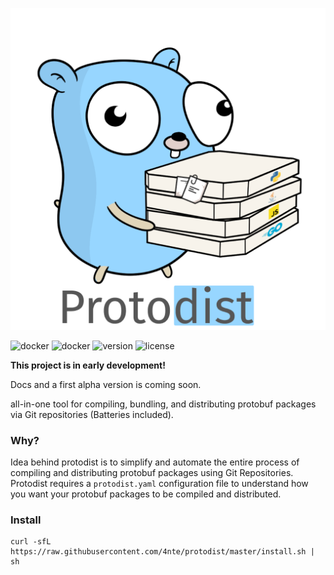 <p align="center">
<img width="600" src="assets/logo2.png" alt="Protodist" title="Protodist" />
</p>

![docker](https://img.shields.io/github/go-mod/go-version/4nte/protodist)
![docker](https://img.shields.io/docker/pulls/antegulin/protodist)
![version](https://img.shields.io/github/v/release/4nte/protodist?sort=semver)
![license](https://img.shields.io/github/license/4nte/protodist)

**This project is in early development!**

Docs and a first alpha version is coming soon.


all-in-one tool for compiling, bundling, and distributing protobuf packages via Git repositories (Batteries included).

### Why?
Idea behind protodist is to simplify and automate the entire process of compiling and distributing protobuf packages using Git Repositories.
Protodist requires a `protodist.yaml` configuration file to understand how you want your protobuf packages to be compiled and distributed.


### Install

```shell script
curl -sfL https://raw.githubusercontent.com/4nte/protodist/master/install.sh | sh
```